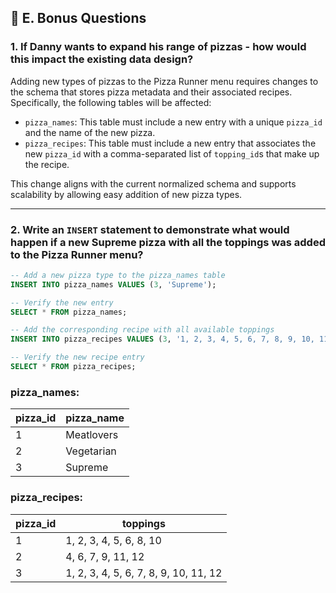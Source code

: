 ## 🍕 E. Bonus Questions

### 1. If Danny wants to expand his range of pizzas - how would this impact the existing data design?

Adding new types of pizzas to the Pizza Runner menu requires changes to the schema that stores pizza metadata and their associated recipes. Specifically, the following tables will be affected:

- `pizza_names`: This table must include a new entry with a unique `pizza_id` and the name of the new pizza.
- `pizza_recipes`: This table must include a new entry that associates the new `pizza_id` with a comma-separated list of `topping_id`s that make up the recipe.

This change aligns with the current normalized schema and supports scalability by allowing easy addition of new pizza types.

---

### 2. Write an `INSERT` statement to demonstrate what would happen if a new **Supreme pizza** with all the toppings was added to the Pizza Runner menu?

```sql
-- Add a new pizza type to the pizza_names table
INSERT INTO pizza_names VALUES (3, 'Supreme');

-- Verify the new entry
SELECT * FROM pizza_names;

-- Add the corresponding recipe with all available toppings
INSERT INTO pizza_recipes VALUES (3, '1, 2, 3, 4, 5, 6, 7, 8, 9, 10, 11, 12');

-- Verify the new recipe entry
SELECT * FROM pizza_recipes;
```

### pizza_names:
| pizza_id | pizza_name  |
|----------|-------------|
| 1        | Meatlovers  |
| 2        | Vegetarian  |
| 3        | Supreme     |

### pizza_recipes:
| pizza_id | toppings                                |
|----------|------------------------------------------|
| 1        | 1, 2, 3, 4, 5, 6, 8, 10                   |
| 2        | 4, 6, 7, 9, 11, 12                        |
| 3        | 1, 2, 3, 4, 5, 6, 7, 8, 9, 10, 11, 12     |
